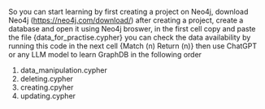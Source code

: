 So you can start learning by first creating a project on Neo4j, download Neo4j (https://neo4j.com/download/)
after creating a project, create a database and open it using Neo4j broswer, in the first cell copy and paste the file {data_for_practise.cypher}
you can check the data availability by running this code in the next cell {Match (n) Return (n)} 
then use ChatGPT or any LLM model to learn GraphDB in the following order 
1. data_manipulation.cypher
2. deleting.cypher
3. creating.cpyher
4. updating.cypher